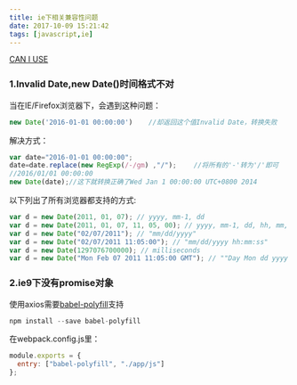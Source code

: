 ```yaml
---
title: ie下相关兼容性问题
date: 2017-10-09 15:21:42
tags: [javascript,ie]
---
```

[CAN I USE](http://caniuse.com/)
### 1.Invalid Date,new Date()时间格式不对
当在IE/Firefox浏览器下，会遇到这种问题：
```javascript
new Date('2016-01-01 00:00:00')    //却返回这个值Invalid Date，转换失败
```
解决方式：
```javascript
var date="2016-01-01 00:00:00";
date=date.replace(new RegExp(/-/gm) ,"/"); 　　//将所有的'-'转为'/'即可
//2016/01/01 00:00:00
new Date(date);//这下就转换正确了Wed Jan 1 00:00:00 UTC+0800 2014
```
以下列出了所有浏览器都支持的方式:
```javascript
var d = new Date(2011, 01, 07); // yyyy, mm-1, dd
var d = new Date(2011, 01, 07, 11, 05, 00); // yyyy, mm-1, dd, hh, mm, ss
var d = new Date("02/07/2011"); // "mm/dd/yyyy"
var d = new Date("02/07/2011 11:05:00"); // "mm/dd/yyyy hh:mm:ss"
var d = new Date(1297076700000); // milliseconds
var d = new Date("Mon Feb 07 2011 11:05:00 GMT"); // ""Day Mon dd yyyy hh:mm:ss GMT/UTC
```

### 2.ie9下没有promise对象
使用axios需要[babel-polyfill](https://babeljs.io/docs/usage/polyfill/)支持
```javascript
npm install --save babel-polyfill
```
在webpack.config.js里：
```javascript
module.exports = {
  entry: ["babel-polyfill", "./app/js"]
};
```

